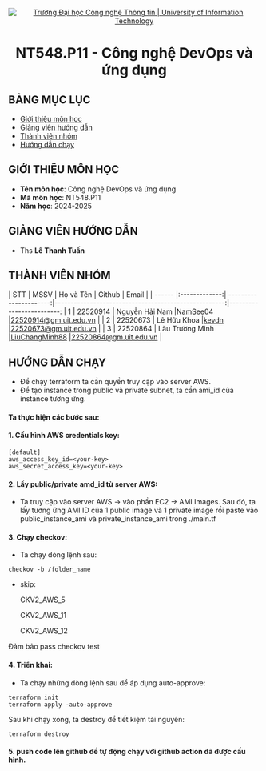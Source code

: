 <p align="center">
  <a href="https://www.uit.edu.vn/" title="Trường Đại học Công nghệ Thông tin" style="border: 5;">
    <img src="https://i.imgur.com/WmMnSRt.png" alt="Trường Đại học Công nghệ Thông tin | University of Information Technology">
  </a>
</p>

<!-- Title -->
<h1 align="center"><b>NT548.P11 - Công nghệ DevOps và ứng dụng</b></h1>

## BẢNG MỤC LỤC

- [ Giới thiệu môn học](#gioithieumonhoc)
- [ Giảng viên hướng dẫn](#giangvien)
- [ Thành viên nhóm](#thanhvien)
- [ Hướng dẫn chạy](#huongdan)

## GIỚI THIỆU MÔN HỌC

<a name="gioithieumonhoc"></a>

- **Tên môn học**: Công nghệ DevOps và ứng dụng
- **Mã môn học**: NT548.P11
- **Năm học**: 2024-2025

## GIẢNG VIÊN HƯỚNG DẪN

<a name="giangvien"></a>

- Ths **Lê Thanh Tuấn**

## THÀNH VIÊN NHÓM

<a name="thanhvien"></a>
| STT | MSSV | Họ và Tên | Github | Email |
| ------ |:-------------:| ----------------------:|-----------------------------------------------------:|-------------------------:
| 1 | 22520914 | Nguyễn Hải Nam |[NamSee04](https://github.com/NamSee04) |22520914@gm.uit.edu.vn |
| 2 | 22520673 | Lê Hữu Khoa |[kevdn](https://github.com/kevdn) |22520673@gm.uit.edu.vn |
| 3 | 22520864 | Làu Trường Minh |[LiuChangMinh88](https://github.com/LiuChangMing88) |22520864@gm.uit.edu.vn |

## HƯỚNG DẪN CHẠY
<a name="huongdan"></a>
- Để chạy terraform ta cần quyền truy cập vào server AWS.
- Để tạo instance trong public và private subnet, ta cần ami_id của instance tương ứng.

#### Ta thực hiện các bước sau:

#### 1. Cấu hình AWS credentials key:

```
[default]
aws_access_key_id=<your-key>
aws_secret_access_key=<your-key>
```

#### 2. Lấy public/private amd_id từ server AWS:

- Ta truy cập vào server AWS -> vào phần EC2 -> AMI Images. Sau đó, ta lấy tương ứng AMI ID của 1 public image và 1 private image rồi paste vào public_instance_ami và private_instance_ami trong ./main.tf

#### 3. Chạy checkov:

- Ta chạy dòng lệnh sau:

```
checkov -b /folder_name
```
- skip:

  CKV2_AWS_5

  CKV2_AWS_11
  
  CKV2_AWS_12

Đảm bảo pass checkov test

#### 4. Triển khai:

- Ta chạy những dòng lệnh sau để áp dụng auto-approve:

```
terraform init
terraform apply -auto-approve
```

Sau khi chạy xong, ta destroy để tiết kiệm tài nguyên:

```
terraform destroy
```
#### 5. push code lên github để tự động chạy với github action đã được cấu hình.